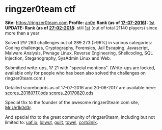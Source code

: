 # ringzer0team ctf

**Site:** <https://ringzer0team.com>
**Profile:** [an0n](https://ringzer0team.com/profile/3919/an0n)
**Rank (as of [17-07-2016](https://web.archive.org/web/20160717084518/http://ringzer0team.com)):** [1st](https://twitter.com/RingZer0_CTF/status/754664406244585477)
**UPDATE: Rank (as of [27-02-2018](http://web.archive.org/web/20180227025037/https://ringzer0team.com/):** still [1st](http://web.archive.org/web/20180227025124/https://ringzer0team.com/profile/3919/an0n) (out of total 21140 players) since more than a year

Solved ~~217~~ 263 challenges out of ~~239~~ 273 (>96%) in various categories:
Coding challenges, Cryptography,
Forensics, Jail Escaping, Javascript, Malware Analysis,
Pwnage Linux, Reverse Engineering, Shellcoding, SQL Injection,
Steganography, SysAdmin Linux and Web.

Submitted write-ups, ~~17~~ 21 with "special mentions".
(Write-ups are locked, available only for people who has
been also solved the challenges on ringzer0team.com.)

Detailed scoreboards as of 17-07-2016 and 20-08-2017 are
available here: [scores_20160717.ods](scores_20160717.ods)
[scores_20170820.ods](scores_20170820.ods)

Special thx to the founder of the awesome ringzer0team.com site,
[Mr.Un1k0d3r](https://twitter.com/mrun1k0d3r).

And special thx to the great community of ringzer0team,
including but not limited to:
[uaf.io](http://uaf.io/),
[lolwut](https://ringzer0team.com/profile/1508/lolwut),
[guilt](https://ringzer0team.com/profile/3229/GuilT),
[towel](https://twitter.com/0xTowel),
[corb3nik](https://twitter.com/corb3nik).
